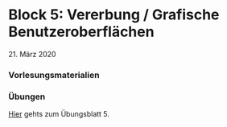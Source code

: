 # Block 5: Vererbung / Grafische Benutzeroberflächen

 21\. März 2020

### Vorlesungsmaterialien


### Übungen
[Hier](uebungen5.md) gehts zum Übungsblatt 5.

